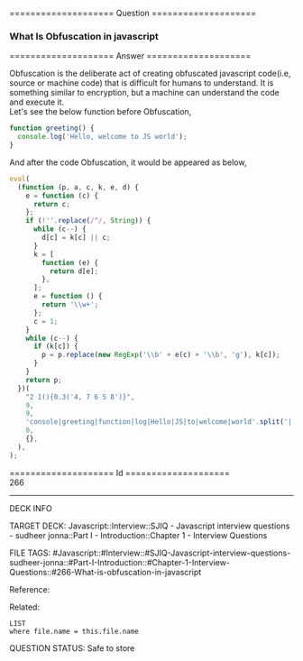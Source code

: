 ==================== Question ====================  

### What Is Obfuscation in javascript  

==================== Answer ====================  

Obfuscation is the deliberate act of creating obfuscated javascript code(i.e,
source or machine code) that is difficult for humans to understand. It is
something similar to encryption, but a machine can understand the code and
execute it.  
Let's see the below function before Obfuscation,

```javascript
function greeting() {
  console.log('Hello, welcome to JS world');
}
```

And after the code Obfuscation, it would be appeared as below,

```javascript
eval(
  (function (p, a, c, k, e, d) {
    e = function (c) {
      return c;
    };
    if (!''.replace(/^/, String)) {
      while (c--) {
        d[c] = k[c] || c;
      }
      k = [
        function (e) {
          return d[e];
        },
      ];
      e = function () {
        return '\\w+';
      };
      c = 1;
    }
    while (c--) {
      if (k[c]) {
        p = p.replace(new RegExp('\\b' + e(c) + '\\b', 'g'), k[c]);
      }
    }
    return p;
  })(
    "2 1(){0.3('4, 7 6 5 8')}",
    9,
    9,
    'console|greeting|function|log|Hello|JS|to|welcome|world'.split('|'),
    0,
    {},
  ),
);
```

==================== Id ====================  
266
<!--ID: 1707879811295-->

---

DECK INFO

TARGET DECK: Javascript::Interview::SJIQ - Javascript interview questions - sudheer jonna::Part I - Introduction::Chapter 1 - Interview Questions

FILE TAGS: #Javascript::#Interview::#SJIQ-Javascript-interview-questions-sudheer-jonna::#Part-I-Introduction::#Chapter-1-Interview-Questions::#266-What-is-obfuscation-in-javascript

Reference:

Related:

```dataview
LIST
where file.name = this.file.name
```
QUESTION STATUS: Safe to store
